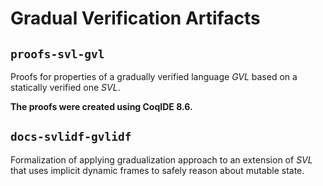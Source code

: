 # Gradual Verification Artifacts

## `proofs-svl-gvl`

Proofs for properties of a gradually verified language *GVL* based on a statically verified one *SVL*.

**The proofs were created using CoqIDE 8.6.**

## `docs-svlidf-gvlidf`

Formalization of applying gradualization approach to an extension of *SVL* that uses implicit dynamic frames to safely reason about mutable state.
